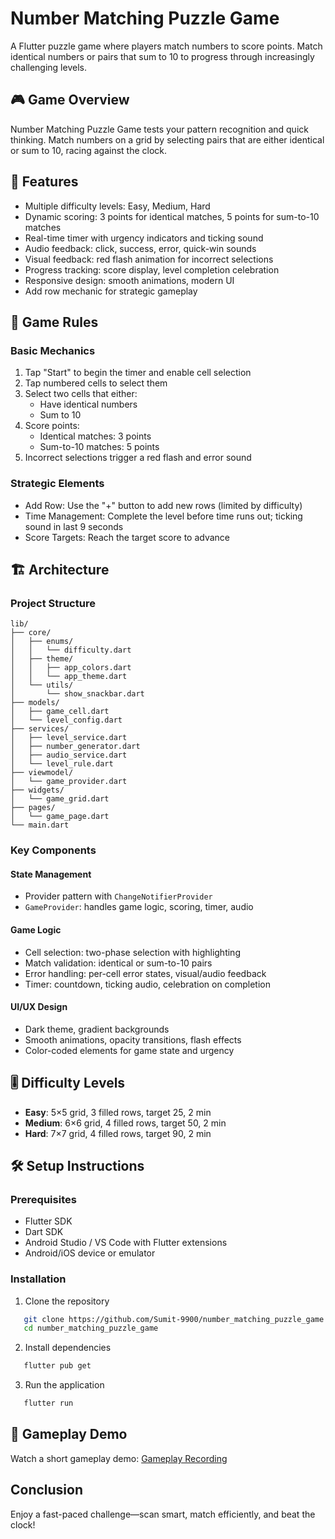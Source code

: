 # Number Matching Puzzle Game

A Flutter puzzle game where players match numbers to score points. Match identical numbers or pairs that sum to 10 to progress through increasingly challenging levels.

## 🎮 Game Overview

Number Matching Puzzle Game tests your pattern recognition and quick thinking. Match numbers on a grid by selecting pairs that are either identical or sum to 10, racing against the clock.

## 🚀 Features

- Multiple difficulty levels: Easy, Medium, Hard
- Dynamic scoring: 3 points for identical matches, 5 points for sum-to-10 matches
- Real-time timer with urgency indicators and ticking sound
- Audio feedback: click, success, error, quick-win sounds
- Visual feedback: red flash animation for incorrect selections
- Progress tracking: score display, level completion celebration
- Responsive design: smooth animations, modern UI
- Add row mechanic for strategic gameplay

## 🎯 Game Rules

### Basic Mechanics
1. Tap "Start" to begin the timer and enable cell selection
2. Tap numbered cells to select them
3. Select two cells that either:
   - Have identical numbers
   - Sum to 10
4. Score points:
   - Identical matches: 3 points
   - Sum-to-10 matches: 5 points
5. Incorrect selections trigger a red flash and error sound

### Strategic Elements
- Add Row: Use the "+" button to add new rows (limited by difficulty)
- Time Management: Complete the level before time runs out; ticking sound in last 9 seconds
- Score Targets: Reach the target score to advance

## 🏗️ Architecture

### Project Structure
```
lib/
├── core/
│   ├── enums/
│   │   └── difficulty.dart
│   ├── theme/
│   │   ├── app_colors.dart
│   │   └── app_theme.dart
│   └── utils/
│       └── show_snackbar.dart
├── models/
│   ├── game_cell.dart
│   └── level_config.dart
├── services/
│   ├── level_service.dart
│   ├── number_generator.dart
│   ├── audio_service.dart
│   └── level_rule.dart
├── viewmodel/
│   └── game_provider.dart
├── widgets/
│   └── game_grid.dart
├── pages/
│   └── game_page.dart
└── main.dart
```

### Key Components

#### State Management
- Provider pattern with `ChangeNotifierProvider`
- `GameProvider`: handles game logic, scoring, timer, audio

#### Game Logic
- Cell selection: two-phase selection with highlighting
- Match validation: identical or sum-to-10 pairs
- Error handling: per-cell error states, visual/audio feedback
- Timer: countdown, ticking audio, celebration on completion

#### UI/UX Design
- Dark theme, gradient backgrounds
- Smooth animations, opacity transitions, flash effects
- Color-coded elements for game state and urgency

## 🎚️ Difficulty Levels

- **Easy**: 5×5 grid, 3 filled rows, target 25, 2 min
- **Medium**: 6×6 grid, 4 filled rows, target 50, 2 min
- **Hard**: 7×7 grid, 4 filled rows, target 90, 2 min

## 🛠️ Setup Instructions

### Prerequisites
- Flutter SDK
- Dart SDK
- Android Studio / VS Code with Flutter extensions
- Android/iOS device or emulator

### Installation

1. Clone the repository
```bash
   git clone https://github.com/Sumit-9900/number_matching_puzzle_game
   cd number_matching_puzzle_game
```
2. Install dependencies
```bash
   flutter pub get
```
3. Run the application
```bash
   flutter run
```


## 🎥 Gameplay Demo

Watch a short gameplay demo: [Gameplay Recording](https://www.loom.com/share/285971fcf1114330a9fc71119cfb7da5)

## Conclusion

Enjoy a fast-paced challenge—scan smart, match efficiently, and beat the clock!
